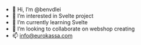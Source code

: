 - 👋 Hi, I’m @benvdlei
- 👀 I’m interested in Svelte project
- 🌱 I’m currently learning Svelte
- 💞️ I’m looking to collaborate on webshop creating
- 📫 info@eurokassa.com

<!---
benvdlei/benvdlei is a ✨ special ✨ repository because its `README.md` (this file) appears on your GitHub profile.
You can click the Preview link to take a look at your changes.
--->
